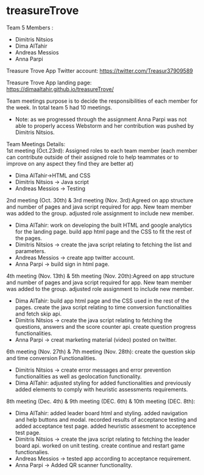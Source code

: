 # treasureTrove
Team 5 Members :
* Dimitris Nitsios
* Dima AlTahir
* Andreas Messios
* Anna Parpi

Treasure Trove App Twitter account:
https://twitter.com/Treasur37909589

Treasure Trove App landing page: 
https://dimaaltahir.github.io/treasureTrove/

Team meetings purpose is to decide the responsibilities of 
each member for the week. In total team 5 had 10 meetings.

* Note: as we progressed through the assignment Anna Parpi
was not able to properly access Webstorm and her contribution 
was pushed by Dimitris Nitsios.

Team Meetings Details: <br>
1st meeting (Oct.23rd): Assigned roles to each team member 
(each member can contribute outside of their assigned role 
to help teammates or to improve on any aspect they find they are better at)
* Dima AlTahir->HTML and CSS
* Dimitris Nitsios -> Java script
* Andreas Messios -> Testing

2nd meeting (Oct. 30th) & 3rd meeting (Nov. 3rd):Agreed on app structure and number of pages
 and java script required for app.  New team member was added to the group. adjusted role 
 assignment to include new member. 
 * Dima AlTahir: work on developing the built HTML and google analytics for the landing page.
  build app html page and the CSS to fit the rest of the pages. 
 * Dimitris Nitsios -> create the java script relating to fetching the list and parameters.
 * Andreas Messios -> create app twitter account.
 * Anna Parpi -> build sign in html page.
 
4th meeting (Nov. 13th) & 5th meeting (Nov. 20th):Agreed on app structure and number of pages
 and java script required for app. New team member was added to the group. adjusted role 
 assignment to include new member. 
 * Dima AlTahir: build app html page and the CSS used in the rest of the pages.
 create the java script relating to time conversion functionalities and fetch skip api. 
 * Dimitris Nitsios -> create the java script relating to fetching the questions, answers
  and the score counter api. create question progress functionalities.
 * Anna Parpi -> creat marketing material (video) posted on twitter.
 
6th meeting (Nov. 27th) & 7th meeting (Nov. 28th):
  create the question skip and time conversion Functionalities. 
  * Dimitris Nitsios -> create error messages and error prevention functionalities
   as well as geolocation functionality.
  * Dima AlTahir: adjusted styling for added functionalities and previously added elements
   to comply with heuristic assessments requirements.
  
  8th meeting (Dec. 4th) & 9th meeting (DEC. 6th) & 10th meeting (DEC. 8th):
  * Dima AlTahir: added leader board html and styling. added navigation and help buttons and modal.
  recorded results of acceptance testing and added acceptance test page. added heuristic assesment 
  to acceptence test page.
  * Dimitris Nitsios -> create the java script relating to fetching the leader board api. worked on 
  unit testing. 
  create continue and restart game functionalies.
  *  Andreas Messios -> tested app according to acceptance requirement.
  * Anna Parpi -> Added QR scanner functionality.